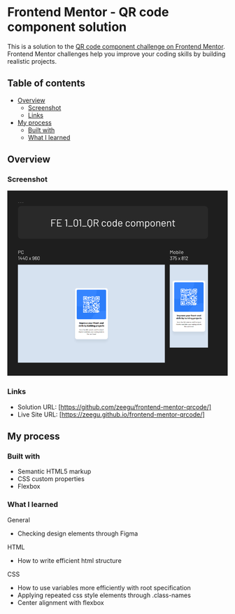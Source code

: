 # Frontend Mentor - QR code component solution

This is a solution to the [QR code component challenge on Frontend Mentor](https://www.frontendmentor.io/challenges/qr-code-component-iux_sIO_H). Frontend Mentor challenges help you improve your coding skills by building realistic projects.

## Table of contents

- [Overview](#overview)
  - [Screenshot](#screenshot)
  - [Links](#links)
- [My process](#my-process)
  - [Built with](#built-with)
  - [What I learned](#what-i-learned)

## Overview

### Screenshot

![](./screenshot.png)

### Links

- Solution URL: [https://github.com/zeegu/frontend-mentor-qrcode/]
- Live Site URL: [https://zeegu.github.io/frontend-mentor-qrcode/]

## My process

### Built with

- Semantic HTML5 markup
- CSS custom properties
- Flexbox

### What I learned

General

- Checking design elements through Figma

HTML

- How to write efficient html structure

CSS

- How to use variables more efficiently with root specification
- Applying repeated css style elements through .class-names
- Center alignment with flexbox
